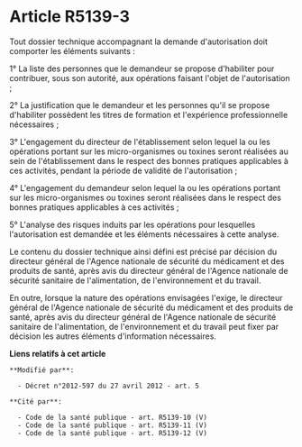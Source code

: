 # Article R5139-3

Tout dossier technique accompagnant la demande d'autorisation doit comporter les éléments suivants : 

1° La liste des personnes que le demandeur se propose d'habiliter pour contribuer, sous son autorité, aux opérations faisant
l'objet de l'autorisation ; 

2° La justification que le demandeur et les personnes qu'il se propose d'habiliter possèdent les titres de formation et
l'expérience professionnelle nécessaires ; 

3° L'engagement du directeur de l'établissement selon lequel la ou les opérations portant sur les micro-organismes ou toxines
seront réalisées au sein de l'établissement dans le respect des bonnes pratiques applicables à ces activités, pendant la
période de validité de l'autorisation ; 

4° L'engagement du demandeur selon lequel la ou les opérations portant sur les micro-organismes ou toxines seront réalisées
dans le respect des bonnes pratiques applicables à ces activités ; 

5° L'analyse des risques induits par les opérations pour lesquelles l'autorisation est demandée et les éléments nécessaires à
cette analyse. 

Le contenu du dossier technique ainsi défini est précisé par décision du directeur général de l'Agence nationale de sécurité
du médicament et des produits de santé, après avis du directeur général de l'Agence nationale de sécurité sanitaire de
l'alimentation, de l'environnement et du travail. 

En outre, lorsque la nature des opérations envisagées l'exige, le directeur général de l'Agence nationale de sécurité du
médicament et des produits de santé, après avis du directeur général de l'Agence nationale de sécurité sanitaire de
l'alimentation, de l'environnement et du travail peut fixer par décision les autres éléments d'information nécessaires.

**Liens relatifs à cet article**

	**Modifié par**:

	  - Décret n°2012-597 du 27 avril 2012 - art. 5

	**Cité par**:

	  - Code de la santé publique - art. R5139-10 (V)
	  - Code de la santé publique - art. R5139-11 (V)
	  - Code de la santé publique - art. R5139-12 (V)
